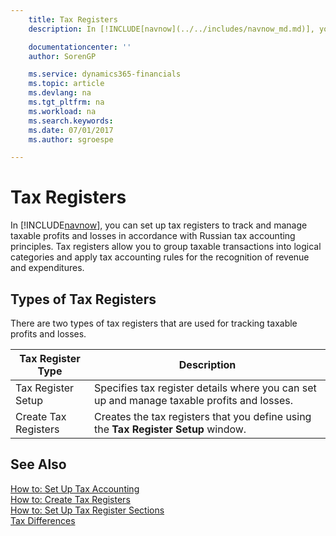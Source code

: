 ```yaml
---
    title: Tax Registers
    description: In [!INCLUDE[navnow](../../includes/navnow_md.md)], you can set up tax registers to track and manage taxable profits and losses in accordance with Russian tax accounting principles.

    documentationcenter: ''
    author: SorenGP

    ms.service: dynamics365-financials
    ms.topic: article
    ms.devlang: na
    ms.tgt_pltfrm: na
    ms.workload: na
    ms.search.keywords:
    ms.date: 07/01/2017
    ms.author: sgroespe

---
```

# Tax Registers
In [!INCLUDE[navnow](../../includes/navnow_md.md)], you can set up tax registers to track and manage taxable profits and losses in accordance with Russian tax accounting principles. Tax registers allow you to group taxable transactions into logical categories and apply tax accounting rules for the recognition of revenue and expenditures.  

## Types of Tax Registers  
There are two types of tax registers that are used for tracking taxable profits and losses.  

|Tax Register Type|Description|  
|---------------|---------------------------------------|  
|Tax Register Setup|Specifies tax register details where you can set up and manage taxable profits and losses.|  
|Create Tax Registers|Creates the tax registers that you define using the **Tax Register Setup** window.|  

## See Also  
 [How to: Set Up Tax Accounting](how-to-set-up-tax-accounting.md)   
 [How to: Create Tax Registers](how-to-create-tax-registers.md)   
 [How to: Set Up Tax Register Sections](how-to-set-up-tax-register-sections.md)   
 [Tax Differences](tax-differences.md)
